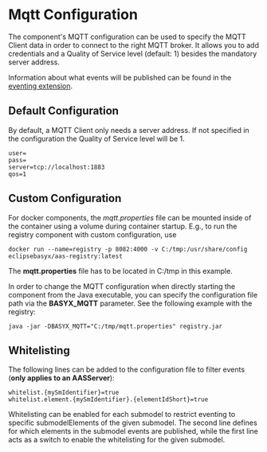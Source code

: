 # Mqtt Configuration
The component's MQTT configuration can be used to specify the MQTT Client data in order to connect to the right MQTT broker. It allows you to add credentials and a Quality of Service level (default: 1) besides the mandatory server address.

Information about what events will be published can be found in the [eventing extension](../../developer/extensions/eventing.md).

## Default Configuration
By default, a MQTT Client only needs a server address. If not specified in the configuration the Quality of Service level will be 1.
```
user=
pass=
server=tcp://localhost:1883
qos=1
```
## Custom Configuration
For docker components, the *mqtt.properties* file can be mounted inside of the container using a volume during container startup. E.g., to run the registry component with custom configuration, use
```
docker run --name=registry -p 8082:4000 -v C:/tmp:/usr/share/config eclipsebasyx/aas-registry:latest
```
The **mqtt.properties** file has to be located in C:/tmp in this example.

In order to change the MQTT configuration when directly starting the component from the Java executable, you can specify the configuration file path via the **BASYX_MQTT** parameter. See the following example with the registry:
```
java -jar -DBASYX_MQTT="C:/tmp/mqtt.properties" registry.jar
```
## Whitelisting
The following lines can be added to the configuration file to filter events (**only applies to an AASServer**):
```
whitelist.{mySmIdentifier}=true
whitelist.element.{mySmIdentifier}.{elementIdShort}=true
```
Whitelisting can be enabled for each submodel to restrict eventing to specific submodelElements of the given submodel. The second line defines for which elements in the submodel events are published, while the first line acts as a switch to enable the whitelisting for the given submodel.